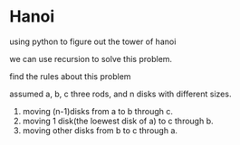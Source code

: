 # Hanoi
using python to figure out the tower of hanoi

we can use recursion to solve this problem.

find the rules about this problem

assumed a, b, c three rods, and n disks with different sizes.
1. moving (n-1)disks from a to b through c.
2. moving 1 disk(the loewest disk of a) to c through b.
3. moving other disks from b to c through a.


